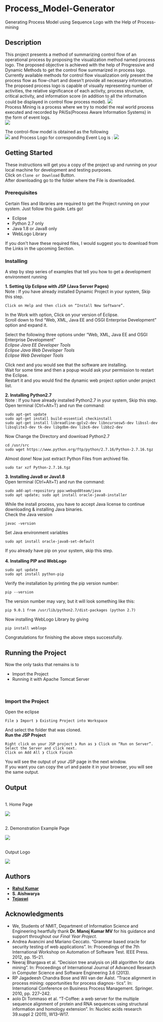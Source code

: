 # Process_Model-Generator
Generating Process Model using Sequence Logo with the Help of Process-mining

## Description


This project presents a method of summarizing control flow of an operational process by proposing the visualization method named process logo. The proposed objective is achieved with the help of Progressive and
Dynamic Methods to get the control flow summarized in process logo. Currently available methods for control
flow visualization only present the process flow as flow-chart and doesn’t provide all necessary information.
The proposed process logo is capable of visually representing number of activities, the relative significance of
each activity, process structure, critical activity, and information score (in addition to all the information could
be displayed in control flow process model).</justify>
![](https://github.com/rahulkumar082/Process_Model-Generator/blob/master/WebContent/image.png)
<br>
Process Mining is a process where we try to model the real world process executed and recorded by PAISs(Process Aware Information Systems) in the form of event logs.
<br>
![](https://github.com/rahulkumar082/Process_Model-Generator/blob/master/WebContent/process-mining.gif)
<br>

The control-flow model is obtained as the following <br>
![](https://github.com/rahulkumar082/Process_Model-Generator/blob/master/WebContent/process-logo.gif)
and Process Logo for corresponding Event Log is : 
![](https://github.com/rahulkumar082/Process_Model-Generator/blob/master/WebContent/testdata.png)
## Getting Started

These instructions will get you a copy of the project up and running on your local machine for development and testing purposes.
<br>
Click on `Clone or Download` Button.
<br>
After downloading go to the folder where the File is downloaded.

### Prerequisites

Certain files and libraries are required to get the Project running on your system. Just follow this guide. Lets go!
<ul>
  <li>Eclipse</li>
  <li>Python 2.7 only</li>
  <li>Java 1.8 or Java8 only</li>
  <li>WebLogo Library</li>
</ul>
If you don't have these required files, I would suggest you to download from the Links in the upcoming Section.

### Installing

A step by step series of examples that tell you how to get a development environment running<br>


**1. Setting Up Eclipse with JSP (Java Server Pages)**<br>
Note : If you have already installed Dynamic Project in your system, Skip this step.<br>
```
Click on Help and then click on “Install New Software”.
```
In the Work with option, Click on your version of Eclipse.<br>
Scroll down to find “Web, XML, Java EE and OSGI Enterprise Development” option and expand it.<br>

Select the following three options under “Web, XML, Java EE and OSGI Enterprise Development”<br>
*Eclipse Java EE Developer Tools<br>
Eclipse Java Web Developer Tools<br>
Eclipse Web Developer Tools<br>*

Click next and you would see that the software are installing. <br>
Wait for some time and then a popup would ask your permission to restart the Eclipse.<br>
Restart it and you would find the dynamic web project option under project list.<br>

**2. Installing Python2.7**<br>
Note : If you have already installed Python2.7 in your system, Skip this step.<br>
Open terminal (Ctrl+Alt+T) and run the command:<br>
```
sudo apt-get update
sudo apt-get install build-essential checkinstall
sudo apt-get install libreadline-gplv2-dev libncursesw5-dev libssl-dev libsqlite3-dev tk-dev libgdbm-dev libc6-dev libbz2-dev

```
Now Change the Directory and download Python2.7 
```
cd /usr/src
sudo wget https://www.python.org/ftp/python/2.7.16/Python-2.7.16.tgz
```
Almost done! Now just extract Python Files from archived file.
```
sudo tar xzf Python-2.7.16.tgz
```
**3. Installing Java8 or Java1.8**<br>
Open terminal (Ctrl+Alt+T) and run the command:<br>
```
sudo add-apt-repository ppa:webupd8team/java
sudo apt update; sudo apt install oracle-java8-installer
```
While the install process, you have to accept Java license to continue downloading & installing Java binaries.<br>
Check the Java version<br>
```
javac -version
```
Set Java environment variables
```
sudo apt install oracle-java8-set-default
```

If you already have pip on your system, skip this step. <br><br>
**4. Installing PIP and WebLogo**
```
sudo apt update
sudo apt install python-pip
```
Verify the installation by printing the pip version number:
```
pip --version
```
The version number may vary, but it will look something like this:
```
pip 9.0.1 from /usr/lib/python2.7/dist-packages (python 2.7)
```
Now installing WebLogo Library by giving
```
pip install weblogo
```
Congratulations for finishing the above steps successfully.
## Running the Project
Now the only tasks that remains is to 
<ul>
<li>Import the Project</li>
<li>Running it with Apache Tomcat Server</li>
</ul>
<br>

### Import the Project
Open the eclipse 
```
File ❯ Import ❯ Existing Project into Workspace
```
And select the folder that was cloned.<br>
**Run the JSP Project**
```
Right click on your JSP project ❯ Run as ❯ Click on “Run on Server”.
Select the Server and click next.
Click on Add All ❯ Click Finish
```
You will see the output of your JSP page in the next window. 
<br>If you want you can copy the url and paste it in your browser, you will see the same output.

## Output
<br>
1. Home Page

![](https://github.com/rahulkumar082/Process_Model-Generator/blob/master/WebContent/1.png)

<br>
2. Demonstration Example Page

![](https://github.com/rahulkumar082/Process_Model-Generator/blob/master/WebContent/2.png)

<br>
Output Logo

![](https://github.com/rahulkumar082/Process_Model-Generator/blob/master/WebContent/4.png)

## Authors


* **[Rahul Kumar](https://github.com/rahulkumar082)** 
* **S. Aishwarya**
* **[Tejaswi](https://github.com/masculardwarf)**

## Acknowledgments
* We, Students of NMIT, Department of Information Science and Engineering heartfully thank **Dr. Manoj Kumar MV** for his guidance and support throughout our *Final Year Project*.
* Andrea Avancini and Mariano Ceccato. “Grammar based oracle for security testing of web applications”. In: Proceedings of
the 7th International Workshop on Automation of Software Test. IEEE Press. 2012, pp. 15–21.
* Neeraj Bhargava et al. “Decision tree analysis on j48 algorithm for data mining”. In: Proceedings of International Journal of
Advanced Research in Computer Science and Software Engineering 3.6 (2013).
* RP Jagadeesh Chandra Bose and Wil van der Aalst. “Trace alignment in process mining: opportunities for process diagnos-
tics”. In: International Conference on Business Process Management. Springer. 2010, pp. 227–242.
* aolo Di Tommaso et al. “T-Coffee: a web server for the multiple sequence alignment of protein and RNA sequences using
structural information and homology extension”. In: Nucleic acids research 39.suppl 2 (2011), W13–W17.
